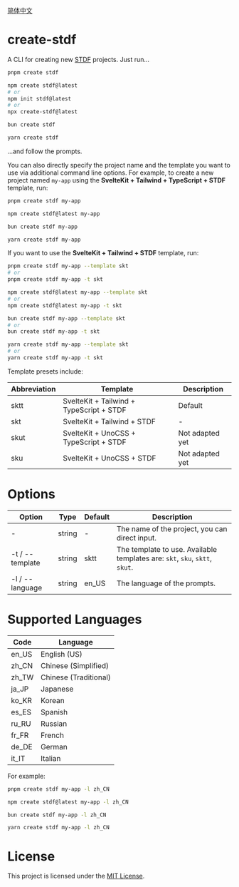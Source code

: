 [简体中文](https://github.com/any-tdf/stdf/blob/main/packages/create-stdf/README_CN.md)

# create-stdf

A CLI for creating new [STDF](https://stdf.design) projects. Just run...

<!-- :::code-groups -->
<!-- pnpm -->
```sh
pnpm create stdf
```
<!-- :: -->
<!-- npm -->
```sh
npm create stdf@latest
# or
npm init stdf@latest
# or
npx create-stdf@latest
```
<!-- :: -->
<!-- bun -->
```sh
bun create stdf
```
<!-- :: -->
<!-- yarn -->
```sh
yarn create stdf
```
<!-- ::: -->

...and follow the prompts.

You can also directly specify the project name and the template you want to use via additional command line options. For example, to create a new project named `my-app` using the **SvelteKit + Tailwind + TypeScript + STDF** template, run:

<!-- :::code-groups -->
<!-- pnpm -->
```sh
pnpm create stdf my-app
```
<!-- :: -->
<!-- npm -->
```sh
npm create stdf@latest my-app
```
<!-- :: -->
<!-- bun -->
```sh
bun create stdf my-app
```
<!-- :: -->
<!-- yarn -->
```sh
yarn create stdf my-app
```
<!-- ::: -->

If you want to use the **SvelteKit + Tailwind + STDF** template, run:

<!-- :::code-groups -->
<!-- pnpm -->
```sh
pnpm create stdf my-app --template skt
# or
pnpm create stdf my-app -t skt
```
<!-- :: -->
<!-- npm -->
```sh
npm create stdf@latest my-app --template skt
# or
npm create stdf@latest my-app -t skt
```
<!-- :: -->
<!-- bun -->
```sh
bun create stdf my-app --template skt
# or
bun create stdf my-app -t skt
```
<!-- :: -->
<!-- yarn -->
```sh
yarn create stdf my-app --template skt
# or
yarn create stdf my-app -t skt
```
<!-- ::: -->

Template presets include:

| Abbreviation | Template                                 | Description     |
| ------------ | ---------------------------------------- | --------------- |
| sktt         | SvelteKit + Tailwind + TypeScript + STDF | Default         |
| skt          | SvelteKit + Tailwind + STDF              | -               |
| skut         | SvelteKit + UnoCSS + TypeScript + STDF   | Not adapted yet |
| sku          | SvelteKit + UnoCSS + STDF                | Not adapted yet |

# Options

| Option          | Type   | Default | Description                                                                 |
| --------------- | ------ | ------- | --------------------------------------------------------------------------- |
| -               | string | -       | The name of the project, you can direct input.                              |
| -t / --template | string | sktt    | The template to use. Available templates are: `skt`, `sku`, `sktt`, `skut`. |
| -l / --language | string | en_US   | The language of the prompts.                                                |

# Supported Languages

| Code  | Language              |
| ----- | --------------------- |
| en_US | English (US)          |
| zh_CN | Chinese (Simplified)  |
| zh_TW | Chinese (Traditional) |
| ja_JP | Japanese              |
| ko_KR | Korean                |
| es_ES | Spanish               |
| ru_RU | Russian               |
| fr_FR | French                |
| de_DE | German                |
| it_IT | Italian               |

For example:

<!-- :::code-groups -->
<!-- pnpm -->
```sh
pnpm create stdf my-app -l zh_CN
```
<!-- :: -->
<!-- npm -->
```sh
npm create stdf@latest my-app -l zh_CN
```
<!-- :: -->
<!-- bun -->
```sh
bun create stdf my-app -l zh_CN
```
<!-- :: -->
<!-- yarn -->
```sh
yarn create stdf my-app -l zh_CN
```
<!-- ::: -->

# License

This project is licensed under the [MIT License](https://github.com/any-tdf/stdf/blob/main/LICENSE).
